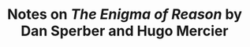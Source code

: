 ---
title: Notes on _The Enigma of Reason_ by Dan Sperber and Hugo Mercier
layout: redirect
sitemap: false
redirect_to:  /books/enigma-of-reason
tags: [book]
---